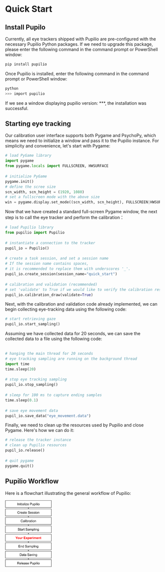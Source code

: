 # Quick Start

## Install Pupilo 

Currently, all eye trackers shipped with Pupilio are pre-configured with the necessary Pupilio Python packages. If we need to upgrade this package, please enter the following command in the command prompt or PowerShell window:

```bash
pip install pupilio
```

Once Pupilio is installed, enter the following command in the command prompt or PowerShell window:
```bash
python
>>> import pupilio 
```
If we see a window displaying pupilio version: ***, the installation was successful.

## Starting eye tracking

Our calibration user interface supports both Pygame and PsychoPy, which means we need to initialize a window and pass it to the Pupilio instance. For simplicity and convenience, let's start with Pygame:

```Python
# load PyGame library
import pygame
from pygame.locals import FULLSCREEN, HWSURFACE

# initialize PyGame
pygame.init()
# define the scree size
scn_width, scn_height = (1920, 1080)
# set a fullscreen mode with the above size
win = pygame.display.set_mode((scn_width, scn_height), FULLSCREEN|HWSURFACE)
```

Now that we have created a standard full-screen Pygame window, the next step is to call the eye tracker and perform the calibration：

```Python
# load Pupilio library
from pupilio import Pupilio

# instantiate a connection to the tracker
pupil_io = Pupilio()

# create a task session, and set a session name 
# If the session name contains spaces, 
# it is recommended to replace them with underscores '_'.
pupil_io.create_session(session_name="quick_start")

# calibration and validation (recommended)
# set 'validate' to True if we would like to verify the calibration results
pupil_io.calibration_draw(validate=True)
```


Next, with the calibration and validation code already implemented, we can begin collecting eye-tracking data using the following code:

```Python
# start retrieving gaze
pupil_io.start_sampling()
```

Assuming we have collected data for 20 seconds, we can save the collected data to a file using the following code:

```Python

# hanging the main thread for 20 seconds
# eye tracking sampling are running on the background thread
import time
time.sleep(20)

# stop eye tracking sampling
pupil_io.stop_sampling()

# sleep for 100 ms to capture ending samples
time.sleep(0.1)

# save eye movement data
pupil_io.save_data("eye_movement.data")
```

Finally, we need to clean up the resources used by Pupilio and close Pygame. Here's how we can do it:

```Python
# release the tracker instance
# clean up Pupilio resources
pupil_io.release()

# quit pygame
pygame.quit()
```

## Pupilio Workflow


Here is a flowchart illustrating the general workflow of Pupilio:

<img style="width:30%;" src="../_static/images/start/quick_start/workflow.png" />
